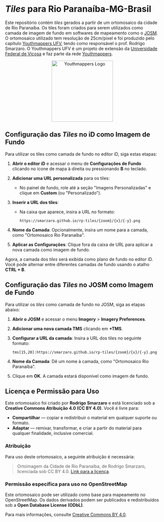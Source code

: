 # *Tiles* para Rio Paranaíba-MG-Brasil  


Este repositório contém *tiles* gerados a partir de um ortomosaico da cidade de Rio Paranaíba. Os tiles foram criados para serem utilizados como camada de imagem de fundo em softwares de mapeamento como o [JOSM](https://josm.openstreetmap.de/). O ortomosaico utilizado tem resolução de 25cm/pixel e foi produzido pelo capítulo [Youthmappers UFV](https://www.instagram.com/youthmappers.ufv/), tendo como responsável o prof. Rodrigo Smarzaro. O Youthmappers UFV é um projeto de extensão da [Universidade Federal de Viçosa](https://www.ufv.br/campus-rio-paranaiba/) e faz parte da rede [Youthmappers](https://www.youthmappers.org/).

<p align="center">
  <img src="https://upload.wikimedia.org/wikipedia/commons/thumb/d/d6/YouthMappersUFV_transparente.png/240px-YouthMappersUFV_transparente.png" alt="Youthmappers Logo" width="200">
</p>

## Configuração das *Tiles* no iD como Imagem de Fundo

Para utilizar os tiles como camada de fundo no editor iD, siga estas etapas:

1. **Abrir o editor iD** e acessar o menu de **Configurações de Fundo** clicando no ícone de mapa à direita ou pressionando **B** no teclado.

2. **Adicionar uma URL personalizada** para os tiles:
   - No painel de fundo, role até a seção "Imagens Personalizadas" e clique em **Custom** (ou "Personalizado").

3. **Inserir a URL dos tiles**: 
   - Na caixa que aparece, insira a URL no formato:
     
     ```
     https://smarzaro.github.io/rp-tiles/{zoom}/{x}/{-y}.png
     ```

4. **Nome da Camada**: Opcionalmente, insira um nome para a camada, como "Ortomosaico Rio Paranaíba".

5. **Aplicar as Configurações**: Clique fora da caixa de URL para aplicar a nova camada como imagem de fundo.

Agora, a camada dos *tiles* será exibida como plano de fundo no editor iD. Você pode alternar entre diferentes camadas de fundo usando o atalho **CTRL + B**.
         
## Configuração das *Tiles* no JOSM como Imagem de Fundo

Para utilizar os *tiles* como camada de fundo no JOSM, siga as etapas abaixo:

1.  **Abrir o JOSM** e acessar o menu **Imagery** > **Imagery Preferences**.
    
2.  **Adicionar uma nova camada TMS** clicando em **+TMS**.
    
3.  **Configurar a URL da camada**: Insira a URL dos tiles no seguinte formato:
     
    ```
    tms[15,20]:https://smarzaro.github.io/rp-tiles/{zoom}/{x}/{-y}.png
    ``` 
    
5.  **Nome da Camada**: Dê um nome à camada, como "Ortomosaico Rio Paranaíba".
    
6.  Clique em **OK**. A camada estará disponível como imagem de fundo.

## Licença e Permissão para Uso

Este ortomosaico foi criado por **Rodrigo Smarzaro** e está licenciado sob a **Creative Commons Atribuição 4.0 (CC BY 4.0)**. Você é livre para:
- **Compartilhar** — copiar e redistribuir o material em qualquer suporte ou formato.
- **Adaptar** — remixar, transformar, e criar a partir do material para qualquer finalidade, inclusive comercial.

### Atribuição
Para uso deste ortomosaico, a seguinte atribuição é necessária:
> Ortoimagem da Cidade de Rio Paranaíba, de Rodrigo Smarzaro, licenciada sob CC BY 4.0. [Link para a licença](https://creativecommons.org/licenses/by/4.0/).

### Permissão específica para uso no OpenStreetMap
Este ortomosaico pode ser utilizado como base para mapeamento no OpenStreetMap. Os dados derivados podem ser publicados e redistribuídos sob a **Open Database License (ODbL)**.

Para mais informações, consulte [Creative Commons BY 4.0](https://creativecommons.org/licenses/by/4.0/).
